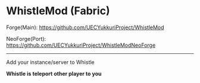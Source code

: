 # WhistleMod (Fabric)

Forge(Main): https://github.com/UECYukkuriProject/WhistleMod

NeoForge(Port): https://github.com/UECYukkuriProject/WhistleModNeoForge

---

Add your instance/server to Whistle

**Whistle is teleport other player to you**
